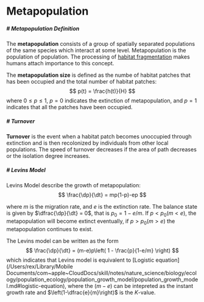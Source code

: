# Metapopulation

$$
\newcommand{\d}{\text{d}}
\newcommand{\dp}{\d p}
\newcommand{\dt}{\d t}
$$

##### # Metapopulation Definition

The **metapopulation** consists of a group of spatially separated populations of the same species which interact at some level. Metapopulation is the population of population. The processing of [habitat fragmentation](https://en.wikipedia.org/wiki/Habitat_fragmentation) makes humans attach importance to this concept.

The **metapopulation size** is defined as the numbe of habitat patches that has been occupied and the total number of habitat patches:
$$
p(t) = \frac{h(t)}{H}
$$
where $0\le p\le 1$, $p=0$ indicates the extinction of metapopulation, and $p=1$ indicates that all the patches have been occupied.



##### # Turnover

**Turnover** is the event when a habitat patch becomes unoccupied through extinction and is then recolonized by individuals from other local populations. The speed of turnover decreases if the area of path decreases or the isolation degree increases.



##### # Levins Model

Levins Model describe the growth of metapopulation:
$$
\frac{\dp}{\dt} = mp(1-p)-ep
$$

where $m$ is the migration rate, and $e$ is the extinction rate. The balance state is given by $\dfrac{\dp}{\dt} = 0$, that is $p_0 = 1-e/m$. If $p < p_0(m < e)$, the metapopulation will become extinct eventually, if $p>p_0(m>e)$ the metapopulation continues to exist.

The Levins model can be written as the form
$$
\frac{\dp}{\dt} = (m-e)p\left( 1 - \frac{p}{1-e/m} \right)
$$
which indicates that Levins model is equivalent to [Logistic equation](/Users/rex/Library/Mobile Documents/com~apple~CloudDocs/skill/notes/nature_science/biology/ecology/population_ecology/population_growth_model/population_growth_model.md#logistic-equation), where the $(m-e)$ can be intepreted as the instant growth rate and $\left(1-\dfrac{e}{m}\right)$ is the $K$-value.

